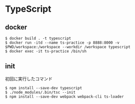 # TypeScript

## docker
```shell
$ docker build . -t typescript
$ docker run -itd --name ts-practice -p 8888:8000 -v $PWD/workspace:/workspace --workdir /workspace typescript
$ docker exec -it ts-practice /bin/sh
```

## init
初回に実行したコマンド

```shell
$ npm install --save-dev typescript
$ ./node_modules/.bin/tsc --init
$ npm install --save-dev webpack webpack-cli ts-loader
```

